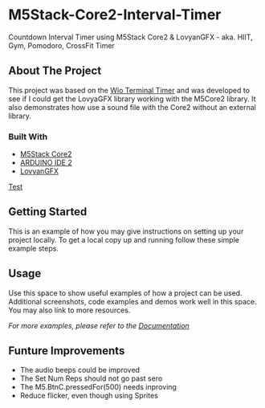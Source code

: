 # M5Stack-Core2-Interval-Timer
Countdown Interval Timer using M5Stack Core2 &amp; LovyanGFX - aka. HIIT, Gym, Pomodoro, CrossFit Timer


<!-- ABOUT THE PROJECT -->
## About The Project

This project was based on the <a href="https://www.hackster.io/SeeedStudio/wio-terminal-timer-6afe8c/" target="_blank">Wio Terminal Timer</a> and was developed to see if I could get the LovyaGFX library working with the M5Core2 library. It also demonstrates how use a sound file with the Core2 without an external library.


### Built With

* <a href="https://shop.m5stack.com/products/m5stack-core2-esp32-iot-development-kit" target="_blank">M5Stack Core2</a>
* <a href="https://www.arduino.cc/en/software" target="_blank">ARDUINO IDE 2</a>
* <a href="https://github.com/lovyan03/LovyanGFX" target="_blank">LovyanGFX</a>


[Test](https://github.com/lovyan03/LovyanGFX)


<!-- GETTING STARTED -->
## Getting Started

This is an example of how you may give instructions on setting up your project locally.
To get a local copy up and running follow these simple example steps.


<!-- USAGE EXAMPLES -->
## Usage

Use this space to show useful examples of how a project can be used. Additional screenshots, code examples and demos work well in this space. You may also link to more resources.

_For more examples, please refer to the [Documentation](https://example.com)_


<!-- FUTURE UPDATES -->
## Funture Improvements

* The audio beeps could be improved 
* The Set Num Reps should not go past sero
* The M5.BtnC.pressedFor(500) needs inproving
* Reduce flicker, even though using Sprites


